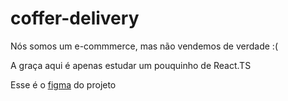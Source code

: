 # coffer-delivery
Nós somos um e-commmerce, mas não vendemos de verdade :(

A graça aqui é apenas estudar um pouquinho de React.TS

Esse é o [figma](https://www.figma.com/file/XEFjks84xID5wXwj934dyR/Coffee-Delivery-(Copy)?node-id=0%3A1&t=wXO4ksKQsRHbstDf-0) do projeto 
